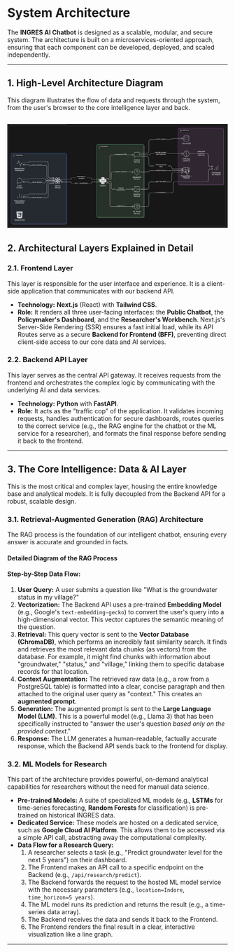 # System Architecture

The **INGRES AI Chatbot** is designed as a scalable, modular, and secure system. The architecture is built on a microservices-oriented approach, ensuring that each component can be developed, deployed, and scaled independently.

---

## 1. High-Level Architecture Diagram

This diagram illustrates the flow of data and requests through the system, from the user's browser to the core intelligence layer and back.

![ARCHITECTURALDIAGRAM](docs/public/architecture.png)
---

## 2. Architectural Layers Explained in Detail

### 2.1. Frontend Layer
This layer is responsible for the user interface and experience. It is a client-side application that communicates with our backend API.
- **Technology:** **Next.js** (React) with **Tailwind CSS**.
- **Role:** It renders all three user-facing interfaces: the **Public Chatbot**, the **Policymaker's Dashboard**, and the **Researcher's Workbench**. Next.js's Server-Side Rendering (SSR) ensures a fast initial load, while its API Routes serve as a secure **Backend for Frontend (BFF)**, preventing direct client-side access to our core data and AI services.

### 2.2. Backend API Layer
This layer serves as the central API gateway. It receives requests from the frontend and orchestrates the complex logic by communicating with the underlying AI and data services.
- **Technology:** **Python** with **FastAPI**.
- **Role:** It acts as the "traffic cop" of the application. It validates incoming requests, handles authentication for secure dashboards, routes queries to the correct service (e.g., the RAG engine for the chatbot or the ML service for a researcher), and formats the final response before sending it back to the frontend.

---

## 3. The Core Intelligence: Data & AI Layer

This is the most critical and complex layer, housing the entire knowledge base and analytical models. It is fully decoupled from the Backend API for a robust, scalable design.

### 3.1. Retrieval-Augmented Generation (RAG) Architecture

The RAG process is the foundation of our intelligent chatbot, ensuring every answer is accurate and grounded in facts.

#### **Detailed Diagram of the RAG Process**

#### **Step-by-Step Data Flow:**
1.  **User Query:** A user submits a question like "What is the groundwater status in my village?"
2.  **Vectorization:** The Backend API uses a pre-trained **Embedding Model** (e.g., Google's `text-embedding-gecko`) to convert the user's query into a high-dimensional vector. This vector captures the semantic meaning of the question.
3.  **Retrieval:** This query vector is sent to the **Vector Database (ChromaDB)**, which performs an incredibly fast similarity search. It finds and retrieves the most relevant data chunks (as vectors) from the database. For example, it might find chunks with information about "groundwater," "status," and "village," linking them to specific database records for that location.
4.  **Context Augmentation:** The retrieved raw data (e.g., a row from a PostgreSQL table) is formatted into a clear, concise paragraph and then attached to the original user query as "context." This creates an **augmented prompt**.
5.  **Generation:** The augmented prompt is sent to the **Large Language Model (LLM)**. This is a powerful model (e.g., Llama 3) that has been specifically instructed to "answer the user's question *based only on the provided context*."
6.  **Response:** The LLM generates a human-readable, factually accurate response, which the Backend API sends back to the frontend for display.

### 3.2. ML Models for Research

This part of the architecture provides powerful, on-demand analytical capabilities for researchers without the need for manual data science.

- **Pre-trained Models:** A suite of specialized ML models (e.g., **LSTMs** for time-series forecasting, **Random Forests** for classification) is pre-trained on historical INGRES data.
- **Dedicated Service:** These models are hosted on a dedicated service, such as **Google Cloud AI Platform**. This allows them to be accessed via a simple API call, abstracting away the computational complexity.
- **Data Flow for a Research Query:**
    1.  A researcher selects a task (e.g., "Predict groundwater level for the next 5 years") on their dashboard.
    2.  The Frontend makes an API call to a specific endpoint on the Backend (e.g., `/api/research/predict`).
    3.  The Backend forwards the request to the hosted ML model service with the necessary parameters (e.g., `location=Indore`, `time_horizon=5 years`).
    4.  The ML model runs its prediction and returns the result (e.g., a time-series data array).
    5.  The Backend receives the data and sends it back to the Frontend.
    6.  The Frontend renders the final result in a clear, interactive visualization like a line graph.

---

